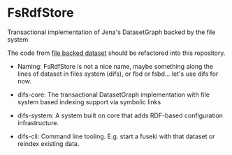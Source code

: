 # FsRdfStore
Transactional implementation of Jena's DatasetGraph backed by the file system

The code from [file backed dataset](https://github.com/SmartDataAnalytics/jena-sparql-api/tree/develop/jena-sparql-api-file-backed-dataset) should be refactored into this repository.


* Naming: FsRdfStore is not a nice name, maybe something along the lines of dataset in files system (difs), or fbd or fsbd... let's use difs for now.


* difs-core: The transactional DatasetGraph implementation with file system based indexing support via symbolic links
* difs-system: A system built on core that adds RDF-based configuration infrastructure.
* difs-cli: Command line tooling. E.g. start a fuseki with that dataset or reindex existing data.

